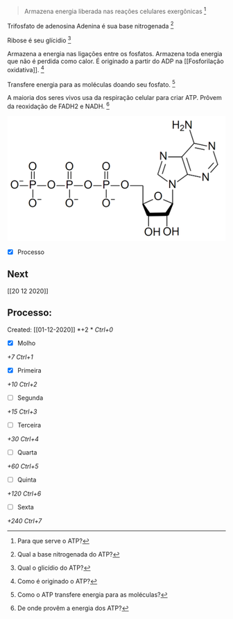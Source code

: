 > Armazena energia liberada nas reações celulares exergônicas [^1]

[^1]: Para que serve o ATP?

Trifosfato de adenosina
Adenina é sua base nitrogenada [^2]

[^2]: Qual a base nitrogenada do ATP?

Ribose é seu glícidio [^3]

[^3]: Qual o glicídio do ATP?

Armazena a energia nas ligações entre os fosfatos.
Armazena toda energia que não é perdida como calor. 
É originado a partir do ADP na [[Fosforilação oxidativa]]. [^4]

[^4]: Como é originado o ATP?

Transfere energia para as moléculas doando seu fosfato. [^5]

[^5]: Como o ATP transfere energia para as moléculas?

A maioria dos seres vivos usa da respiração celular para criar ATP.
Prôvem da reoxidação de FADH2 e NADH. [^6]

[^6]: De onde provêm a energia dos ATP?


![](Imagens/Pasted%20image%2020201009141250.png)

- [x] Processo 

## Next
[[20 12 2020]]
## Processo:
Created: [[01-12-2020]]
*+2 *  *Ctrl+0*
- [x] Molho  

*+7*  *Ctrl+1*

- [x] Primeira 

*+10*  *Ctrl+2*

- [ ] Segunda

*+15*  *Ctrl+3*

- [ ] Terceira 

*+30*  *Ctrl+4*

- [ ] Quarta 

*+60*  *Ctrl+5*

- [ ] Quinta 

*+120*  *Ctrl+6*

- [ ] Sexta 

*+240*  *Ctrl+7*